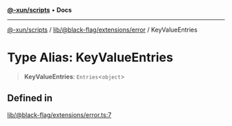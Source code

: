 [**@-xun/scripts**](../../../../../README.md) • **Docs**

***

[@-xun/scripts](../../../../../README.md) / [lib/@black-flag/extensions/error](../README.md) / KeyValueEntries

# Type Alias: KeyValueEntries

> **KeyValueEntries**: `Entries`\<`object`\>

## Defined in

[lib/@black-flag/extensions/error.ts:7](https://github.com/Xunnamius/xscripts/blob/05e56e787e73d42855fcd3ce10aff7f8f6e6c4c7/lib/@black-flag/extensions/error.ts#L7)
